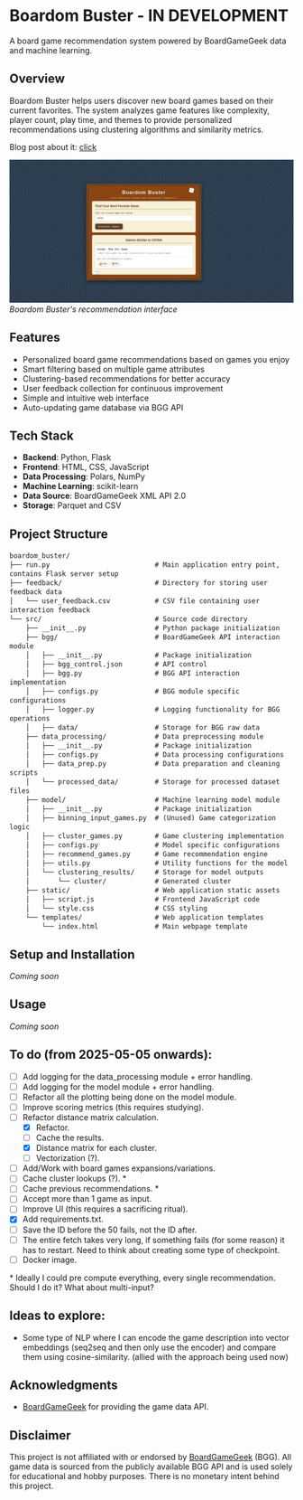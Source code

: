 # Boardom Buster - IN DEVELOPMENT

A board game recommendation system powered by BoardGameGeek data and machine learning.

## Overview

Boardom Buster helps users discover new board games based on their current favorites. The system analyzes game features like complexity, player count, play time, and themes to provide personalized recommendations using clustering algorithms and similarity metrics. 

Blog post about it: [click](https://wilowsballoc.bearblog.dev/boardom-buster-my-boardgame-recommendation-system/)

![Main Page Screenshot](docs/images/main_page.png)
*Boardom Buster's recommendation interface*

## Features

- Personalized board game recommendations based on games you enjoy
- Smart filtering based on multiple game attributes
- Clustering-based recommendations for better accuracy 
- User feedback collection for continuous improvement
- Simple and intuitive web interface
- Auto-updating game database via BGG API

## Tech Stack

- **Backend**: Python, Flask
- **Frontend**: HTML, CSS, JavaScript
- **Data Processing**: Polars, NumPy
- **Machine Learning**: scikit-learn
- **Data Source**: BoardGameGeek XML API 2.0
- **Storage**: Parquet and CSV

## Project Structure

```
boardom_buster/
├── run.py                          # Main application entry point, contains Flask server setup
├── feedback/                       # Directory for storing user feedback data
│   └── user_feedback.csv           # CSV file containing user interaction feedback
└── src/                            # Source code directory
    ├── __init__.py                 # Python package initialization
    ├── bgg/                        # BoardGameGeek API interaction module
    │   ├── __init__.py             # Package initialization
    │   ├── bgg_control.json        # API control
    │   ├── bgg.py                  # BGG API interaction implementation
    │   ├── configs.py              # BGG module specific configurations
    │   ├── logger.py               # Logging functionality for BGG operations
    │   ├── data/                   # Storage for BGG raw data
    ├── data_processing/            # Data preprocessing module
    │   ├── __init__.py             # Package initialization
    │   ├── configs.py              # Data processing configurations
    │   ├── data_prep.py            # Data preparation and cleaning scripts
    │   └── processed_data/         # Storage for processed dataset files
    ├── model/                      # Machine learning model module
    │   ├── __init__.py             # Package initialization
    │   ├── binning_input_games.py  # (Unused) Game categorization logic
    │   ├── cluster_games.py        # Game clustering implementation
    │   ├── configs.py              # Model specific configurations
    │   ├── recommend_games.py      # Game recommendation engine
    │   ├── utils.py                # Utility functions for the model
    │   └── clustering_results/     # Storage for model outputs
    │       └── cluster/            # Generated cluster
    ├── static/                     # Web application static assets
    │   ├── script.js               # Frontend JavaScript code
    │   └── style.css               # CSS styling
    └── templates/                  # Web application templates
        └── index.html              # Main webpage template
```

## Setup and Installation

*Coming soon*

## Usage

*Coming soon*

## To do (from 2025-05-05 onwards):

- [ ] Add logging for the data_processing module + error handling.
- [ ] Add logging for the model module + error handling.
- [ ] Refactor all the plotting being done on the model module.
- [ ] Improve scoring metrics (this requires studying).
- [ ] Refactor distance matrix calculation.
    - [X] Refactor.
    - [ ] Cache the results.
    - [X] Distance matrix for each cluster.
    - [ ] Vectorization (?).
- [ ] Add/Work with board games expansions/variations.
- [ ] Cache cluster lookups (?). *
- [ ] Cache previous recommendations. *
- [ ] Accept more than 1 game as input. 
- [ ] Improve UI (this requires a sacrificing ritual).
- [X] Add requirements.txt.
- [ ] Save the ID before the 50 fails, not the ID after.
- [ ] The entire fetch takes very long, if something fails (for some reason) it has to restart. Need to think about creating some type of checkpoint.
- [ ] Docker image.
 
\* Ideally I could pre compute everything, every single recommendation. Should I do it? What about multi-input?

## Ideas to explore:

- Some type of NLP where I can encode the game description into vector embeddings (seq2seq and then only use the encoder) and compare them using cosine-similarity. (allied with the approach being used now)

## Acknowledgments

- [BoardGameGeek](https://boardgamegeek.com/) for providing the game data API.

## Disclaimer

This project is not affiliated with or endorsed by [BoardGameGeek](https://boardgamegeek.com/) (BGG). All game data is sourced from the publicly available BGG API and is used solely for educational and hobby purposes. There is no monetary intent behind this project.